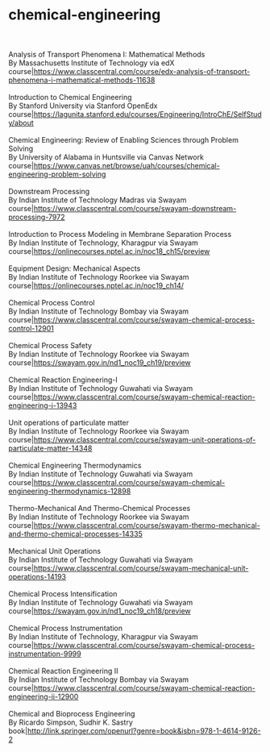 # chemical-engineering<br><br>

Analysis of Transport Phenomena I: Mathematical Methods<br>By Massachusetts Institute of Technology via edX<br>course|https://www.classcentral.com/course/edx-analysis-of-transport-phenomena-i-mathematical-methods-11638<br><br>
Introduction to Chemical Engineering<br>By Stanford University via Stanford OpenEdx<br>course|https://lagunita.stanford.edu/courses/Engineering/IntroChE/SelfStudy/about<br><br>
Chemical Engineering: Review of Enabling Sciences through Problem Solving<br>By University of Alabama in Huntsville via Canvas Network<br>course|https://www.canvas.net/browse/uah/courses/chemical-engineering-problem-solving<br><br>
Downstream Processing<br>By Indian Institute of Technology Madras via Swayam<br>course|https://www.classcentral.com/course/swayam-downstream-processing-7972<br><br>
Introduction to Process Modeling in Membrane Separation Process<br>By Indian Institute of Technology, Kharagpur via Swayam<br>course|https://onlinecourses.nptel.ac.in/noc18_ch15/preview<br><br>
Equipment Design: Mechanical Aspects<br>By Indian Institute of Technology Roorkee via Swayam<br>course|https://onlinecourses.nptel.ac.in/noc19_ch14/<br><br>
Chemical Process Control<br>By Indian Institute of Technology Bombay via Swayam<br>course|https://www.classcentral.com/course/swayam-chemical-process-control-12901<br><br>
Chemical Process Safety<br>By Indian Institute of Technology Roorkee via Swayam<br>course|https://swayam.gov.in/nd1_noc19_ch19/preview<br><br>
Chemical Reaction Engineering-I<br>By Indian Institute of Technology Guwahati via Swayam<br>course|https://www.classcentral.com/course/swayam-chemical-reaction-engineering-i-13943<br><br>
Unit operations of particulate matter<br>By Indian Institute of Technology Roorkee via Swayam<br>course|https://www.classcentral.com/course/swayam-unit-operations-of-particulate-matter-14348<br><br>
Chemical Engineering Thermodynamics<br>By Indian Institute of Technology Guwahati via Swayam<br>course|https://www.classcentral.com/course/swayam-chemical-engineering-thermodynamics-12898<br><br>
Thermo-Mechanical And Thermo-Chemical Processes<br>By Indian Institute of Technology Roorkee via Swayam<br>course|https://www.classcentral.com/course/swayam-thermo-mechanical-and-thermo-chemical-processes-14335<br><br>
Mechanical Unit Operations<br>By Indian Institute of Technology Guwahati via Swayam<br>course|https://www.classcentral.com/course/swayam-mechanical-unit-operations-14193<br><br>
Chemical Process Intensification<br>By Indian Institute of Technology Guwahati via Swayam<br>course|https://swayam.gov.in/nd1_noc19_ch18/preview<br><br>
Chemical Process Instrumentation<br>By Indian Institute of Technology, Kharagpur via Swayam<br>course|https://www.classcentral.com/course/swayam-chemical-process-instrumentation-9999<br><br>
Chemical Reaction Engineering II<br>By Indian Institute of Technology Bombay via Swayam<br>course|https://www.classcentral.com/course/swayam-chemical-reaction-engineering-ii-12900<br><br>
Chemical and Bioprocess Engineering<br>By Ricardo Simpson, Sudhir K. Sastry<br>book|http://link.springer.com/openurl?genre=book&isbn=978-1-4614-9126-2<br><br>
